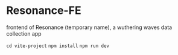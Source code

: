 # Resonance-FE
frontend of Resonance (temporary name), a wuthering waves data collection app

`cd vite-project`
`npm install`
`npm run dev`

